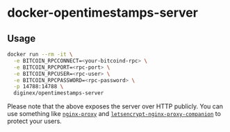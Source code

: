 # docker-opentimestamps-server

## Usage

```bash
docker run --rm -it \
  -e BITCOIN_RPCCONNECT=<your-bitcoind-rpc> \
  -e BITCOIN_RPCPORT=<rpc-port> \
  -e BITCOIN_RPCUSER=<rpc-user> \
  -e BITCOIN_RPCPASSWORD=<rpc-password> \
  -p 14788:14788 \
  diginex/opentimestamps-server
```

Please note that the above exposes the server over HTTP publicly. You can use something like [`nginx-proxy`](https://github.com/jwilder/nginx-proxy) and [`letsencrypt-nginx-proxy-companion`](https://github.com/JrCs/docker-letsencrypt-nginx-proxy-companion) to protect your users.
